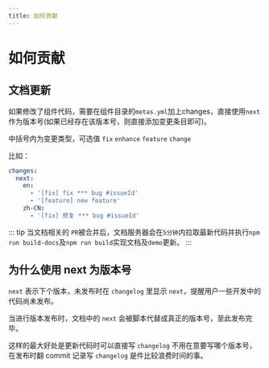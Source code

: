 ```yaml
---
title: 如何贡献
---
```


# 如何贡献

## 文档更新

如果修改了组件代码，需要在组件目录的`metas.yml`加上changes，直接使用`next`作为版本号(如果已经存在该版本号，则直接添加变更条目即可)。

中括号内为变更类型，可选值 `fix` `enhance` `feature` `change`

比如：

``` yml
changes:
  next:
    en:
      - '[fix] fix *** bug #issueId'
      - '[feature] new feature'
    zh-CN:
      - '[fix] 修复 *** bug #issueId'
```

::: tip
当文档相关的 `PR`被合并后，文档服务器会在`5分钟`内拉取最新代码并执行`npm run build-docs`及`npm run build`实现文档及`demo`更新。
:::

## 为什么使用 next 为版本号

`next` 表示下个版本，未发布时在 `changelog` 里显示 `next`，提醒用户一些开发中的代码尚未发布。

当进行版本发布时，文档中的 `next` 会被脚本代替成真正的版本号，至此发布完毕。

这样的最大好处是更新代码时可以直接写 `changelog` 不用在意要写哪个版本号，在发布时翻 commit 记录写 `changelog` 是件比较浪费时间的事。
